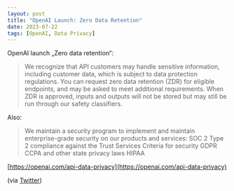 ```yaml
---
layout: post
title: "OpenAI Launch: Zero Data Retention"
date: 2023-07-22
tags: [OpenAI, Data Privacy]
---
```


OpenAI launch „Zero data retention“:

>We recognize that API customers may handle sensitive information, including customer data, which is subject to data protection regulations. You can request zero data retention (ZDR) for eligible endpoints, and may be asked to meet additional requirements. When ZDR is approved, inputs and outputs will not be stored but may still be run through our safety classifiers.

Also:

>We maintain a security program to implement and maintain enterprise-grade security on our products and services:
>SOC 2 Type 2 compliance against the Trust Services Criteria for security
>GDPR
>CCPA and other state privacy laws
>HIPAA

[https://openai.com/api-data-privacy](https://openai.com/api-data-privacy)

(via [Twitter](https://twitter.com/therealadamg/status/1682805422552494084?s=61&t=1UkXMLzJuVuAu7tEUWoR3w))